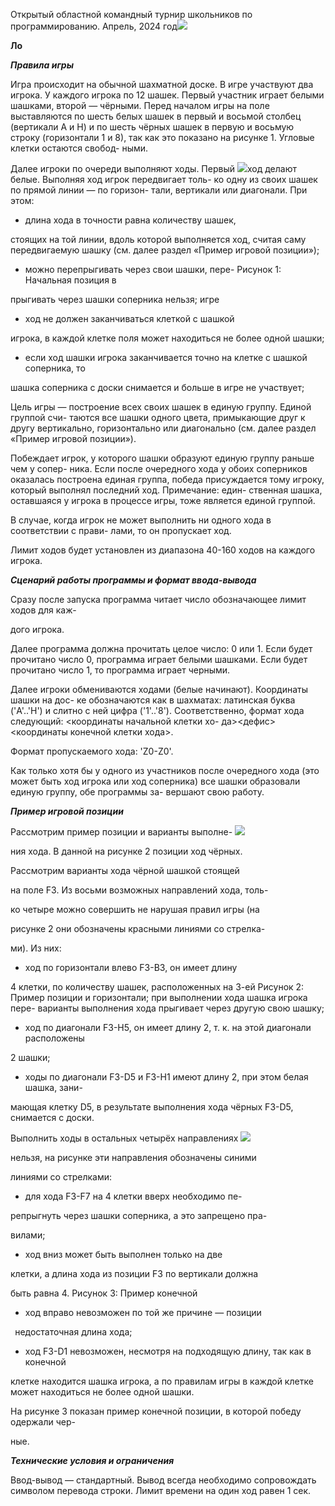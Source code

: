 Открытый областной командный турнир школьников по программированию. Апрель, 2024 год![](static/Aspose.Words.abfbffee-72df-490d-b6c0-1db5f62bf2e7.001.png)

**Ло** 

***Правила игры*** 

Игра происходит на обычной шахматной доске. В игре участвуют два игрока. У каждого  игрока  по  12  шашек.  Первый  участник  играет  белыми  шашками,  второй —  чёрными. Перед началом игры на поле выставляются по шесть белых шашек в первый и восьмой столбец (вертикали A и H) и по шесть чёрных шашек в первую и восьмую строку (горизонтали 1 и 8), так как это показано на рисунке 1. Угловые клетки остаются свобод- ными. 

Далее игроки по очереди выполняют ходы. Первый  ![](static/Aspose.Words.abfbffee-72df-490d-b6c0-1db5f62bf2e7.002.png)ход делают белые. Выполняя ход игрок передвигает толь- ко одну из своих шашек по прямой линии — по горизон- тали, вертикали или диагонали. При этом:  

- длина хода в точности равна количеству шашек,  

стоящих  на  той  линии,  вдоль  которой  выполняется  ход,  считая  саму  передвигаемую  шашку  (см.  далее  раздел  «Пример игровой позиции»);  

- можно перепрыгивать через свои шашки, пере- Рисунок 1: Начальная позиция в 

прыгивать через шашки соперника нельзя;  игре

- ход не должен заканчиваться клеткой с шашкой 

игрока, в каждой клетке поля может находиться не более одной шашки; 

- если ход шашки игрока заканчивается точно на клетке с шашкой соперника, то 

шашка соперника с доски снимается и больше в игре не участвует; 

Цель игры — построение всех своих шашек в единую группу. Единой группой счи- таются все шашки одного цвета, примыкающие друг к другу вертикально, горизонтально или диагонально (см. далее раздел «Пример игровой позиции»). 

Побеждает игрок, у которого шашки образуют единую группу раньше чем у сопер- ника. Если после очередного хода у обоих соперников оказалась построена единая группа, победа присуждается тому игроку, который выполнял последний ход. Примечание: един- ственная шашка, оставшаяся у игрока в процессе игры, тоже является единой группой.  

В случае, когда игрок не может выполнить ни одного хода в соответствии с прави- лами, то он пропускает ход. 

Лимит ходов будет установлен из диапазона 40-160 ходов на каждого игрока. 

***Сценарий работы программы и формат ввода-вывода*** 

Сразу после запуска программа читает число обозначающее лимит ходов для каж-

дого игрока. 

Далее программа должна прочитать целое число: 0 или 1. Если будет прочитано число 0, программа играет белыми шашками. Если будет прочитано число 1, то программа играет черными. 

Далее игроки обмениваются ходами (белые начинают). Координаты шашки на дос- ке обозначаются как в шахматах: латинская буква ('A'..'H') и слитно с ней цифра ('1'..'8'). Соответственно,  формат  хода  следующий:  <координаты  начальной  клетки  хо- да><дефис><координаты конечной клетки хода>. 

Формат пропускаемого хода: 'Z0-Z0'. 

Как только хотя бы у одного из участников после очередного хода (это может быть ход игрока или ход соперника) все шашки образовали единую группу, обе программы за- вершают свою работу.   

***Пример игровой позиции*** 

Рассмотрим пример позиции и варианты выполне- ![](static/Aspose.Words.abfbffee-72df-490d-b6c0-1db5f62bf2e7.003.png)

ния хода. В данной на рисунке 2 позиции ход чёрных.  

Рассмотрим варианты хода чёрной шашкой стоящей  

на поле F3. Из восьми возможных направлений хода, толь- 

ко четыре можно совершить не нарушая правил игры (на  

рисунке 2 они обозначены красными линиями со стрелка- 

ми). Из них:  

- ход по горизонтали влево F3-B3, он имеет длину  

4  клетки,  по  количеству  шашек,  расположенных  на  3-ей  Рисунок 2: Пример позиции и горизонтали;  при  выполнении  хода  шашка  игрока  пере- варианты выполнения хода прыгивает через другую свою шашку; 

- ход по диагонали F3-H5, он имеет длину 2, т. к. на этой диагонали расположены 

2 шашки; 

- ходы по диагонали F3-D5 и F3-H1 имеют длину 2, при этом белая шашка, зани-

мающая  клетку  D5,  в  результате  выполнения  хода  чёрных  F3-D5, снимается с доски. 

Выполнить ходы в остальных четырёх направлениях  ![](static/Aspose.Words.abfbffee-72df-490d-b6c0-1db5f62bf2e7.004.png)

нельзя,  на  рисунке  эти  направления  обозначены  синими  

линиями со стрелками:  

- для хода F3-F7 на 4 клетки вверх необходимо пе- 

репрыгнуть через шашки соперника, а это запрещено пра- 

вилами;  

- ход  вниз  может  быть  выполнен  только  на  две  

клетки, а длина хода из позиции F3 по вертикали должна  

быть равна 4.  Рисунок 3: Пример конечной 

- ход  вправо  невозможен  по  той  же  причине — позиции

` `недостаточная длина хода; 

- ход  F3-D1  невозможен,  несмотря  на  подходящую  длину,  так  как  в  конечной 

клетке находится шашка игрока, а по правилам игры в каждой клетке может находиться не более одной шашки. 

На рисунке 3 показан пример конечной позиции, в которой победу одержали чер-

ные. 

***Технические условия и ограничения*** 

Ввод-вывод — стандартный.  Вывод  всегда  необходимо  сопровождать  символом  перевода строки. Лимит времени на один ход равен 1 сек. 
